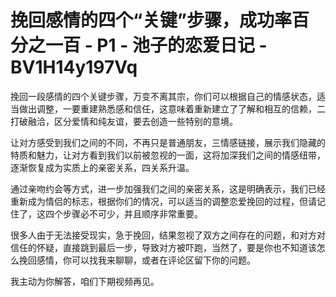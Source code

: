 # 挽回感情的四个“关键”步骤，成功率百分之一百 - P1 - 池子的恋爱日记 - BV1H14y197Vq

挽回一段感情的四个关键步骤，万变不离其宗，你们可以根据自己的情感状态，适当做出调整，一要重建熟悉感和信任，这意味着重新建立了了解和相互的信赖，二打破融洽，区分爱情和纯友谊，要去创造一些特别的意境。

让对方感受到我们之间的不同，不再只是普通朋友，三情感链接，展示我们隐藏的特质和魅力，让对方看到我们以前被忽视的一面，这将加深我们之间的情感纽带，逐渐恢复成为实质上的亲密关系，四关系升温。

通过亲吻约会等方式，进一步加强我们之间的亲密关系，这是明确表示，我们已经重新成为情侣的标志，根据你们的情况，可以适当的调整恋爱挽回的过程，但请记住了，这四个步骤必不可少，并且顺序非常重要。

很多人由于无法接受现实，急于挽回，结果忽视了双方之间存在的问题，和对方对信任的怀疑，直接跳到最后一步，导致对方被吓跑，当然了，要是你也不知道该怎么挽回感情，你可以找我来聊聊，或者在评论区留下你的问题。

我主动为你解答，咱们下期视频再见。